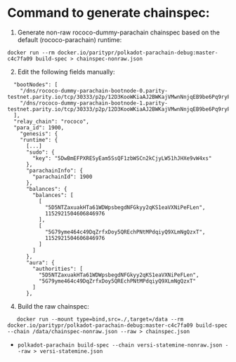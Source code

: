 # Command to generate chainspec:

1. Generate non-raw rococo-dummy-parachain chainspec based on the default (rococo-parachain) runtime:

```shell
docker run --rm docker.io/paritypr/polkadot-parachain-debug:master-c4c7fa09 build-spec > chainspec-nonraw.json
```

2. Edit the following fields manually:

```
  "bootNodes": [
    "/dns/rococo-dummy-parachain-bootnode-0.parity-testnet.parity.io/tcp/30333/p2p/12D3KooWKiaAJ2BWKajVMwnNnjqEB9be6Pq9ryPPUMU2tKWQdJGg",
    "/dns/rococo-dummy-parachain-bootnode-1.parity-testnet.parity.io/tcp/30333/p2p/12D3KooWKiaAJ2BWKajVMwnNnjqEB9be6Pq9ryPPUMU2tKWQdJGg"
  ],
  "relay_chain": "rococo",
  "para_id": 1900,
    "genesis": {
    "runtime": {
      [...]
      "sudo": {
        "key": "5DwBmEFPXRESyEam5SsQF1zbWSCn2kCjyLW51hJHXe9vW4xs"
      },
      "parachainInfo": {
        "parachainId": 1900
      },
      "balances": {
        "balances": [
          [
            "5D5NTZaxuakHTa61WDWpsbegdNFGkyy2qKS1eaVXNiPeFLen",
            1152921504606846976
          ],
          [
            "5G79yme464c49DqZrfxDoy5QREchPNtMPdqiyQ9XLmNgQzxT",
            1152921504606846976
          ]
        ]
      },
      "aura": {
        "authorities": [
          "5D5NTZaxuakHTa61WDWpsbegdNFGkyy2qKS1eaVXNiPeFLen",
          "5G79yme464c49DqZrfxDoy5QREchPNtMPdqiyQ9XLmNgQzxT"
        ]
      },
```

4. Build the raw chainspec:

```
   docker run --mount type=bind,src=./,target=/data --rm docker.io/paritypr/polkadot-parachain-debug:master-c4c7fa09 build-spec --chain /data/chainspec-nonraw.json --raw > chainspec.json
```


- `polkadot-parachain build-spec --chain versi-statemine-nonraw.json --raw > versi-statemine.json`